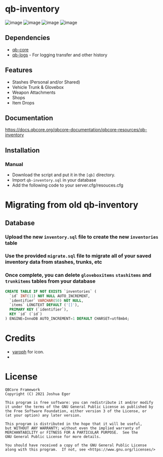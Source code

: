 # qb-inventory
![image](https://github.com/ItzMuri/qb-inventory/assets/88394932/eddbb2d9-8666-4a92-a618-86a8847b9dcb)
![image](https://github.com/ItzMuri/qb-inventory/assets/88394932/57775c49-3f3b-415c-8a91-5854027490e1)
![image](https://github.com/ItzMuri/qb-inventory/assets/88394932/2bab6096-4917-4226-96dd-a7e67d01691e)
![image](https://github.com/ItzMuri/qb-inventory/assets/88394932/534f2627-cac2-4414-ba08-aa93e496c8ac)



## Dependencies
- [qb-core](https://github.com/qbcore-framework/qb-core)
- [qb-logs](https://github.com/qbcore-framework/qb-logs) - For logging transfer and other history

## Features
- Stashes (Personal and/or Shared)
- Vehicle Trunk & Glovebox
- Weapon Attachments
- Shops
- Item Drops

## Documentation
https://docs.qbcore.org/qbcore-documentation/qbcore-resources/qb-inventory

## Installation
### Manual
- Download the script and put it in the `[qb]` directory.
- Import `qb-inventory.sql` in your database
- Add the following code to your server.cfg/resouces.cfg

# Migrating from old qb-inventory

## Database
### Upload the new `inventory.sql` file to create the new `inventories` table
### Use the provided `migrate.sql` file to migrate all of your saved inventory data from stashes, trunks, etc
### Once complete, you can delete `gloveboxitems` `stashitems` and `trunkitems` tables from your database
```sql
CREATE TABLE IF NOT EXISTS `inventories` (
  `id` INT(11) NOT NULL AUTO_INCREMENT,
  `identifier` VARCHAR(50) NOT NULL,
  `items` LONGTEXT DEFAULT ('[]'),
  PRIMARY KEY (`identifier`),
  KEY `id` (`id`)
) ENGINE=InnoDB AUTO_INCREMENT=1 DEFAULT CHARSET=utf8mb4;
```
# Credits

* [yaroph](https://forum.cfx.re/t/inventory-icons-pack-for-rp-server-hq-draw-24k-cloth-l-5000-objects/5203350) for icon.
* 
# License

    QBCore Framework
    Copyright (C) 2021 Joshua Eger

    This program is free software: you can redistribute it and/or modify
    it under the terms of the GNU General Public License as published by
    the Free Software Foundation, either version 3 of the License, or
    (at your option) any later version.

    This program is distributed in the hope that it will be useful,
    but WITHOUT ANY WARRANTY; without even the implied warranty of
    MERCHANTABILITY or FITNESS FOR A PARTICULAR PURPOSE.  See the
    GNU General Public License for more details.

    You should have received a copy of the GNU General Public License
    along with this program.  If not, see <https://www.gnu.org/licenses/>
